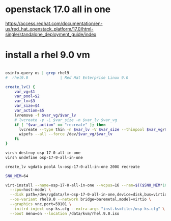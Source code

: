 # openstack 17.0 all in one

https://access.redhat.com/documentation/en-us/red_hat_openstack_platform/17.0/html-single/standalone_deployment_guide/index

# install a rhel 9.0 vm

```bash

osinfo-query os | grep rhel9
#  rhel9.0              | Red Hat Enterprise Linux 9.0                       | 9.0      | http://redhat.com/rhel/9.0

create_lv() {
    var_vg=$1
    var_pool=$2
    var_lv=$3
    var_size=$4
    var_action=$5
    lvremove -f $var_vg/$var_lv
    # lvcreate -y -L $var_size -n $var_lv $var_vg
    if [ "$var_action" == "recreate" ]; then
      lvcreate --type thin -n $var_lv -V $var_size --thinpool $var_vg/$var_pool
      wipefs --all --force /dev/$var_vg/$var_lv
    fi
}

virsh destroy osp-17-0-all-in-one
virsh undefine osp-17-0-all-in-one

create_lv vgdata poolA lv-osp-17-0-all-in-one 200G recreate

SNO_MEM=64

virt-install --name=osp-17-0-all-in-one --vcpus=16 --ram=$(($SNO_MEM*1024)) \
  --cpu=host-model \
  --disk path=/dev/vgdata/lv-osp-17-0-all-in-one,device=disk,bus=virtio,format=raw \
  --os-variant rhel9.0 --network bridge=baremetal,model=virtio \
  --graphics vnc,port=59101 \
  --initrd-inject osp-ks.cfg --extra-args "inst.ks=file:/osp-ks.cfg" \
  --boot menu=on --location /data/kvm/rhel.9.0.iso


```